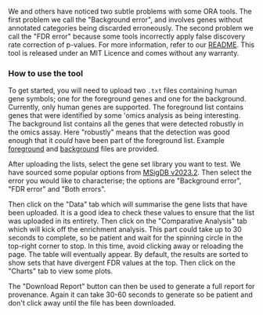 
We and others have noticed two subtle problems with some ORA tools.
The first problem we call the "Background error", and involves genes without
annotated categories being discarded erroneously.
The second problem we call the "FDR error" because some tools incorrectly
apply false discovery rate correction of p-values.
For more information, refer to our [README](https://github.com/markziemann/background/tree/main).
This tool is released under an MIT Licence and comes without any warranty.

### How to use the tool

To get started, you will need to upload two `.txt` files containing human gene symbols;
one for the foreground genes and one for the background.
Currently, only human genes are supported.
The foreground list contains genes that were identified by some 'omics
analysis as being interesting.
The background list contains all the genes that were detected robustly in the
omics assay.
Here "robustly" means that the detection was good enough that it *could* have
been part of the foreground list.
Example [foreground](https://github.com/markziemann/background/blob/main/app/example_lists/fg3.txt) and [background](https://github.com/markziemann/background/blob/main/app/example_lists/bg.txt) files are provided.

After uploading the lists, select the gene set library you want to test.
We have sourced some popular options from [MSigDB v2023.2](https://www.gsea-msigdb.org/gsea/msigdb/human/collections.jsp).
Then select the error you would like to characterise; the options are
"Background error", "FDR error" and "Both errors".

Then click on the "Data" tab which will summarise the gene lists that have been
uploaded.
It is a good idea to check these values to ensure that the list was uploaded in
its entirety.
Then click on the "Comparative Analysis" tab which will kick off the enrichment
analysis.
This part could take up to 30 seconds to complete, so be patient and wait for the
spinning circle in the top-right corner to stop.
In this time, avoid clicking away or reloading the page.
The table will eventually appear.
By default, the results are sorted to show sets that have divergent FDR values
at the top.
Then click on the "Charts" tab to view some plots.

The "Download Report" button can then be used to generate a full report for 
provenance.
Again it can take 30-60 seconds to generate so be patient and don't click away
until the file has been downloaded.
